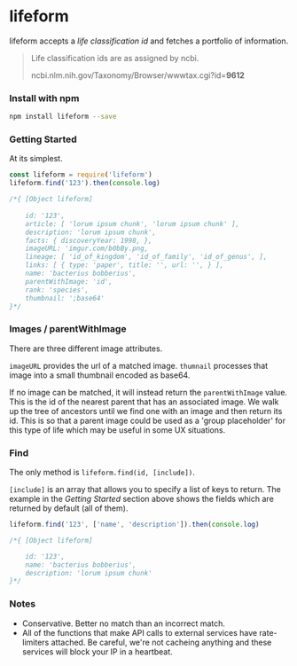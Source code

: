 # lifeform

lifeform accepts a *life classification id* and fetches a portfolio of information. 

> Life classification ids are as assigned by ncbi.
>
> ncbi.nlm.nih.gov/Taxonomy/Browser/wwwtax.cgi?id=**9612**

### Install with npm

```bash
npm install lifeform --save
```

### Getting Started
At its simplest.

```js
const lifeform = require('lifeform')
lifeform.find('123').then(console.log)

/*{ [Object lifeform]
    
    id: '123',
    article: [ 'lorum ipsum chunk', 'lorum ipsum chunk' ],
    description: 'lorum ipsum chunk',
    facts: { discoveryYear: 1998, },
    imageURL: 'imgur.com/b0bBy.png,
    lineage: [ 'id_of_kingdom', 'id_of_family', 'id_of_genus', ],
    links: [ { type: 'paper', title: '', url: '', } ],
    name: 'bacterius bobberius',
    parentWithImage: 'id',
    rank: 'species',
    thumbnail: ';base64'
}*/
```

### Images / parentWithImage

There are three different image attributes.

`imageURL` provides the url of a matched image.
`thumnail` processes that image into a small thumbnail encoded as base64.

If no image can be matched, it will instead return the `parentWithImage` value. This is the id of the nearest parent that has an associated image. We walk up the tree of ancestors until we find one with an image and then return its id. This is so that a parent image could be used as a 'group placeholder' for this type of life which may be useful in some UX situations.


### Find

The only method is `lifeform.find(id, [include])`.

`[include]` is an array that allows you to specify a list of keys to return. The example in the *Getting Started* section above shows the fields which are returned by default (all of them).

```js
lifeform.find('123', ['name', 'description']).then(console.log)

/*{ [Object lifeform]

    id: '123',
    name: 'bacterius bobberius',
    description: 'lorum ipsum chunk'
}*/
```

### Notes

- Conservative. Better no match than an incorrect match.
- All of the functions that make API calls to external services have rate-limiters attached. Be careful, we're not cacheing anything and these services will block your IP in a heartbeat.